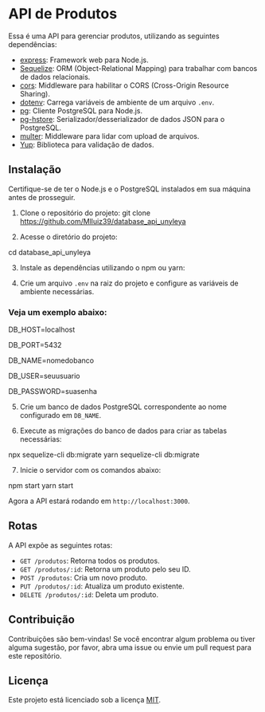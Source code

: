 # API de Produtos

Essa é uma API para gerenciar produtos, utilizando as seguintes dependências:

- [express](https://expressjs.com/): Framework web para Node.js.
- [Sequelize](https://sequelize.org/): ORM (Object-Relational Mapping) para trabalhar com bancos de dados relacionais.
- [cors](https://www.npmjs.com/package/cors): Middleware para habilitar o CORS (Cross-Origin Resource Sharing).
- [dotenv](https://www.npmjs.com/package/dotenv): Carrega variáveis de ambiente de um arquivo `.env`.
- [pg](https://www.npmjs.com/package/pg): Cliente PostgreSQL para Node.js.
- [pg-hstore](https://www.npmjs.com/package/pg-hstore): Serializador/desserializador de dados JSON para o PostgreSQL.
- [multer](https://www.npmjs.com/package/multer): Middleware para lidar com upload de arquivos.
- [Yup](https://github.com/jquense/yup): Biblioteca para validação de dados.

## Instalação

Certifique-se de ter o Node.js e o PostgreSQL instalados em sua máquina antes de prosseguir.

1. Clone o repositório do projeto:
git clone https://github.com/Mlluiz39/database_api_unyleya


2. Acesse o diretório do projeto:


cd database_api_unyleya


3. Instale as dependências utilizando o npm ou yarn:


4. Crie um arquivo `.env` na raiz do projeto e configure as variáveis de ambiente necessárias. 

### Veja um exemplo abaixo:


DB_HOST=localhost

DB_PORT=5432

DB_NAME=nomedobanco

DB_USER=seuusuario

DB_PASSWORD=suasenha


5. Crie um banco de dados PostgreSQL correspondente ao nome configurado em `DB_NAME`.


6. Execute as migrações do banco de dados para criar as tabelas necessárias:


npx sequelize-cli db:migrate
yarn sequelize-cli db:migrate


7. Inicie o servidor com os comandos abaixo:


npm start
yarn start


Agora a API estará rodando em `http://localhost:3000`.

## Rotas

A API expõe as seguintes rotas:

- `GET /produtos`: Retorna todos os produtos.
- `GET /produtos/:id`: Retorna um produto pelo seu ID.
- `POST /produtos`: Cria um novo produto.
- `PUT /produtos/:id`: Atualiza um produto existente.
- `DELETE /produtos/:id`: Deleta um produto.

## Contribuição

Contribuições são bem-vindas! Se você encontrar algum problema ou tiver alguma sugestão, por favor, abra uma issue ou envie um pull request para este repositório.

## Licença

Este projeto está licenciado sob a licença [MIT](LICENSE).

